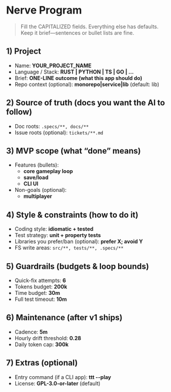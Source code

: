 # Nerve Program

> Fill the CAPITALIZED fields. Everything else has defaults.  
> Keep it brief—sentences or bullet lists are fine.

## 1) Project

- Name: **YOUR_PROJECT_NAME**
- Language / Stack: **RUST | PYTHON | TS | GO | …**
- Brief: **ONE-LINE outcome (what this app should do)**
- Repo context (optional): **monorepo|service|lib** (default: lib)

## 2) Source of truth (docs you want the AI to follow)

- Doc roots: `.specs/**, docs/**`  <!-- default; keep or edit -->
- Issue roots (optional): `tickets/**.md`

## 3) MVP scope (what “done” means)

- Features (bullets):  
  - **core gameplay loop**  
  - **save/load**  
  - **CLI UI**  
- Non-goals (optional):  
  - **multiplayer**  

## 4) Style & constraints (how to do it)

- Coding style: **idiomatic + tested**
- Test strategy: **unit + property tests**
- Libraries you prefer/ban (optional): **prefer X; avoid Y**
- FS write areas: `src/**, tests/**, .specs/**`  <!-- default safe globs -->

## 5) Guardrails (budgets & loop bounds)

- Quick-fix attempts: **6**       <!-- short loop ceiling -->
- Tokens budget: **200k**         <!-- total ceiling for build -->
- Time budget: **30m**            <!-- wall clock ceiling -->
- Full test timeout: **10m**

## 6) Maintenance (after v1 ships)

- Cadence: **5m**                 <!-- big loop period -->
- Hourly drift threshold: **0.28**<!-- spec↔code semantic drift gate -->
- Daily token cap: **300k**

## 7) Extras (optional)

- Entry command (if a CLI app): **ttt --play**
- License: **GPL-3.0-or-later** (default)

